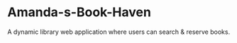 # Amanda-s-Book-Haven
A dynamic library web application where users can search &amp; reserve books.

